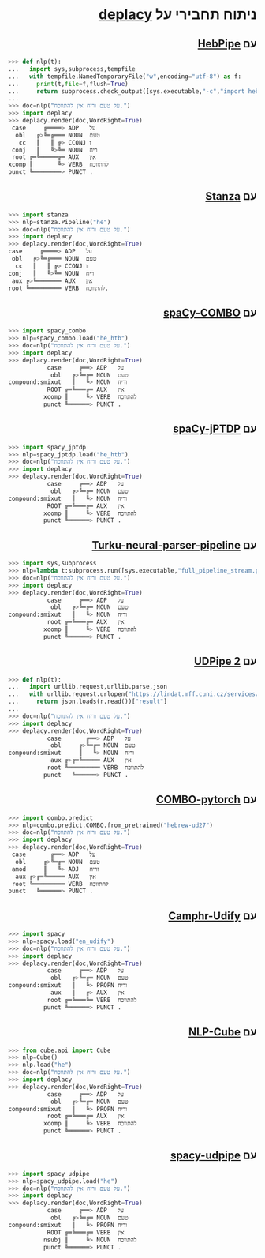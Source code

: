 <h1 dir="rtl"> ניתוח תחבירי על <a href="https://koichiyasuoka.github.io/deplacy/">deplacy</a></h1>

<h2 dir="rtl"> עם <a href="https://github.com/amir-zeldes/HebPipe">HebPipe</a></h2>

```py
>>> def nlp(t):
...   import sys,subprocess,tempfile
...   with tempfile.NamedTemporaryFile("w",encoding="utf-8") as f:
...     print(t,file=f,flush=True)
...     return subprocess.check_output([sys.executable,"-c","import hebpipe","-q",f.name]).decode("utf-8")+"\n"
...
>>> doc=nlp("על טעם וריח אין להתווכח.")
>>> import deplacy
>>> deplacy.render(doc,WordRight=True)
 case     ╔════> ADP   על
  obl   ╔>╚═╔═══ NOUN  טעם
   cc   ║   ║ ╔> CCONJ ו
 conj   ║   ╚>╚═ NOUN  ריח
 root ╔═╚═════╔═ AUX   אין
xcomp ║       ╚> VERB  להתווכח
punct ╚════════> PUNCT .
```

<h2 dir="rtl"> עם <a href="https://stanfordnlp.github.io/stanza">Stanza</a></h2>

```py
>>> import stanza
>>> nlp=stanza.Pipeline("he")
>>> doc=nlp("על טעם וריח אין להתווכח.")
>>> import deplacy
>>> deplacy.render(doc,WordRight=True)
case     ╔════> ADP   על
 obl   ╔>╚═╔═══ NOUN  טעם
  cc   ║   ║ ╔> CCONJ ו
conj   ║   ╚>╚═ NOUN  ריח
 aux ╔>╚═══════ AUX   אין
root ╚═════════ VERB  להתווכח.
```

<h2 dir="rtl"> עם <a href="https://github.com/KoichiYasuoka/spaCy-COMBO">spaCy-COMBO</a></h2>

```py
>>> import spacy_combo
>>> nlp=spacy_combo.load("he_htb")
>>> doc=nlp("על טעם וריח אין להתווכח.")
>>> import deplacy
>>> deplacy.render(doc,WordRight=True)
           case     ╔══> ADP   על
            obl   ╔>╚═╔═ NOUN  טעם
compound:smixut   ║   ╚> NOUN  וריח
           ROOT ╔═╚═══╔═ AUX   אין
          xcomp ║     ╚> VERB  להתווכח
          punct ╚══════> PUNCT .
```

<h2 dir="rtl"> עם <a href="https://github.com/KoichiYasuoka/spaCy-jPTDP">spaCy-jPTDP</a></h2>

```py
>>> import spacy_jptdp
>>> nlp=spacy_jptdp.load("he_htb")
>>> doc=nlp("על טעם וריח אין להתווכח.")
>>> import deplacy
>>> deplacy.render(doc,WordRight=True)
           case     ╔══> ADP   על
            obl   ╔>╚═╔═ NOUN  טעם
compound:smixut   ║   ╚> NOUN  וריח
           ROOT ╔═╚═══╔═ AUX   אין
          xcomp ║     ╚> VERB  להתווכח
          punct ╚══════> PUNCT .
```

<h2 dir="rtl"> עם <a href="https://turkunlp.org/Turku-neural-parser-pipeline/">Turku-neural-parser-pipeline</a></h2>

```py
>>> import sys,subprocess
>>> nlp=lambda t:subprocess.run([sys.executable,"full_pipeline_stream.py","--gpu","-1","--conf","models_he_htb/pipelines.yaml"],cwd="Turku-neural-parser-pipeline",input=t,encoding="utf-8",stdout=subprocess.PIPE).stdout
>>> doc=nlp("על טעם וריח אין להתווכח.")
>>> import deplacy
>>> deplacy.render(doc,WordRight=True)
           case     ╔══> ADP   על
            obl   ╔>╚═╔═ NOUN  טעם
compound:smixut   ║   ╚> NOUN  וריח
           root ╔═╚═══╔═ AUX   אין
          xcomp ║     ╚> VERB  להתווכח
          punct ╚══════> PUNCT .
```

<h2 dir="rtl"> עם <a href="http://ufal.mff.cuni.cz/udpipe/2">UDPipe 2</a></h2>

```py
>>> def nlp(t):
...   import urllib.request,urllib.parse,json
...   with urllib.request.urlopen("https://lindat.mff.cuni.cz/services/udpipe/api/process?model=he&tokenizer&tagger&parser&data="+urllib.parse.quote(t)) as r:
...     return json.loads(r.read())["result"]
...
>>> doc=nlp("על טעם וריח אין להתווכח.")
>>> import deplacy
>>> deplacy.render(doc,WordRight=True)
           case       ╔══> ADP   על
            obl     ╔>╚═╔═ NOUN  טעם
compound:smixut     ║   ╚> NOUN  וריח
            aux ╔>╔═╚═════ AUX   אין
           root ╚═════════ VERB  להתווכח
          punct   ╚══════> PUNCT .
```

<h2 dir="rtl"> עם <a href="https://gitlab.clarin-pl.eu/syntactic-tools/combo">COMBO-pytorch</a></h2>

```py
>>> import combo.predict
>>> nlp=combo.predict.COMBO.from_pretrained("hebrew-ud27")
>>> doc=nlp("על טעם וריח אין להתווכח.")
>>> import deplacy
>>> deplacy.render(doc,WordRight=True)
 case       ╔══> ADP   על
  obl     ╔>╚═╔═ NOUN  טעם
 amod     ║   ╚> ADJ   וריח
  aux ╔>╔═╚═════ AUX   אין
 root ╚═════════ VERB  להתווכח
punct   ╚══════> PUNCT .
```

<h2 dir="rtl"> עם <a href="https://camphr.readthedocs.io/en/latest/notes/udify.html">Camphr-Udify</a></h2>

```py
>>> import spacy
>>> nlp=spacy.load("en_udify")
>>> doc=nlp("על טעם וריח אין להתווכח.")
>>> import deplacy
>>> deplacy.render(doc,WordRight=True)
           case     ╔══> ADP   על
            obl   ╔>╚═╔═ NOUN  טעם
compound:smixut   ║   ╚> PROPN וריח
            aux   ║   ╔> AUX   אין
           root ╔═╚═══╚═ VERB  להתווכח
          punct ╚══════> PUNCT .
```

<h2 dir="rtl"> עם <a href="https://github.com/Adobe/NLP-Cube">NLP-Cube</a></h2>

```py
>>> from cube.api import Cube
>>> nlp=Cube()
>>> nlp.load("he")
>>> doc=nlp("על טעם וריח אין להתווכח.")
>>> import deplacy
>>> deplacy.render(doc,WordRight=True)
           case     ╔══> ADP   על
            obl   ╔>╚═╔═ NOUN  טעם
compound:smixut   ║   ╚> PROPN וריח
           root ╔═╚═══╔═ AUX   אין
          xcomp ║     ╚> VERB  להתווכח
          punct ╚══════> PUNCT .
```

<h2 dir="rtl"> עם <a href="https://github.com/TakeLab/spacy-udpipe">spacy-udpipe</a></h2>

```py
>>> import spacy_udpipe
>>> nlp=spacy_udpipe.load("he")
>>> doc=nlp("על טעם וריח אין להתווכח.")
>>> import deplacy
>>> deplacy.render(doc,WordRight=True)
           case     ╔══> ADP   על
            obl   ╔>╚═╔═ NOUN  טעם
compound:smixut   ║   ╚> PROPN וריח
           ROOT ╔═╚═══╔═ VERB  אין
          nsubj ║     ╚> NOUN  להתווכח
          punct ╚══════> PUNCT .
```


